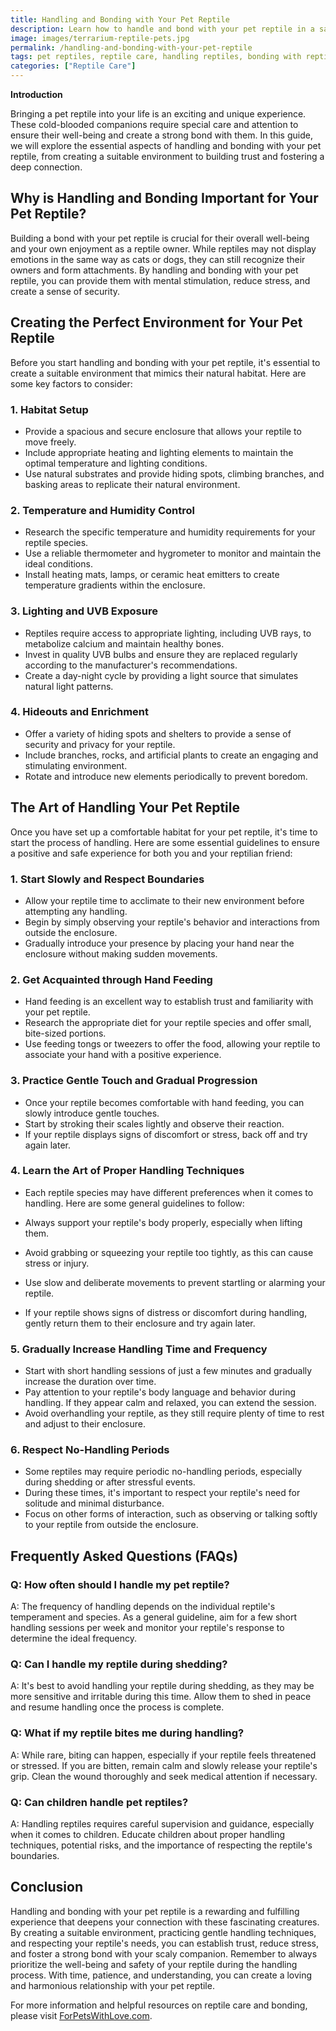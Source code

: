 ```yaml
---
title: Handling and Bonding with Your Pet Reptile
description: Learn how to handle and bond with your pet reptile in a safe and enjoyable way. Develop a strong connection with your scaly companion and create a harmonious relationship.
image: images/terrarium-reptile-pets.jpg
permalink: /handling-and-bonding-with-your-pet-reptile
tags: pet reptiles, reptile care, handling reptiles, bonding with reptiles
categories: ["Reptile Care"]
---
```


**Introduction**

Bringing a pet reptile into your life is an exciting and unique experience. These cold-blooded companions require special care and attention to ensure their well-being and create a strong bond with them. In this guide, we will explore the essential aspects of handling and bonding with your pet reptile, from creating a suitable environment to building trust and fostering a deep connection.

## Why is Handling and Bonding Important for Your Pet Reptile?

Building a bond with your pet reptile is crucial for their overall well-being and your own enjoyment as a reptile owner. While reptiles may not display emotions in the same way as cats or dogs, they can still recognize their owners and form attachments. By handling and bonding with your pet reptile, you can provide them with mental stimulation, reduce stress, and create a sense of security.

## Creating the Perfect Environment for Your Pet Reptile

Before you start handling and bonding with your pet reptile, it's essential to create a suitable environment that mimics their natural habitat. Here are some key factors to consider:

### 1. Habitat Setup

* Provide a spacious and secure enclosure that allows your reptile to move freely.
* Include appropriate heating and lighting elements to maintain the optimal temperature and lighting conditions.
* Use natural substrates and provide hiding spots, climbing branches, and basking areas to replicate their natural environment.

### 2. Temperature and Humidity Control

* Research the specific temperature and humidity requirements for your reptile species.
* Use a reliable thermometer and hygrometer to monitor and maintain the ideal conditions.
* Install heating mats, lamps, or ceramic heat emitters to create temperature gradients within the enclosure.

### 3. Lighting and UVB Exposure

* Reptiles require access to appropriate lighting, including UVB rays, to metabolize calcium and maintain healthy bones.
* Invest in quality UVB bulbs and ensure they are replaced regularly according to the manufacturer's recommendations.
* Create a day-night cycle by providing a light source that simulates natural light patterns.

### 4. Hideouts and Enrichment

* Offer a variety of hiding spots and shelters to provide a sense of security and privacy for your reptile.
* Include branches, rocks, and artificial plants to create an engaging and stimulating environment.
* Rotate and introduce new elements periodically to prevent boredom.

## The Art of Handling Your Pet Reptile

Once you have set up a comfortable habitat for your pet reptile, it's time to start the process of handling. Here are some essential guidelines to ensure a positive and safe experience for both you and your reptilian friend:

### 1. Start Slowly and Respect Boundaries

* Allow your reptile time to acclimate to their new environment before attempting any handling.
* Begin by simply observing your reptile's behavior and interactions from outside the enclosure.
* Gradually introduce your presence by placing your hand near the enclosure without making sudden movements.

### 2. Get Acquainted through Hand Feeding

* Hand feeding is an excellent way to establish trust and familiarity with your pet reptile.
* Research the appropriate diet for your reptile species and offer small, bite-sized portions.
* Use feeding tongs or tweezers to offer the food, allowing your reptile to associate your hand with a positive experience.

### 3. Practice Gentle Touch and Gradual Progression

* Once your reptile becomes comfortable with hand feeding, you can slowly introduce gentle touches.
* Start by stroking their scales lightly and observe their reaction.
* If your reptile displays signs of discomfort or stress, back off and try again later.

### 4. Learn the Art of Proper Handling Techniques

* Each reptile species may have different preferences when it comes to handling. Here are some general guidelines to follow:

* Always support your reptile's body properly, especially when lifting them.
* Avoid grabbing or squeezing your reptile too tightly, as this can cause stress or injury.
* Use slow and deliberate movements to prevent startling or alarming your reptile.
* If your reptile shows signs of distress or discomfort during handling, gently return them to their enclosure and try again later.

### 5. Gradually Increase Handling Time and Frequency

* Start with short handling sessions of just a few minutes and gradually increase the duration over time.
* Pay attention to your reptile's body language and behavior during handling. If they appear calm and relaxed, you can extend the session.
* Avoid overhandling your reptile, as they still require plenty of time to rest and adjust to their enclosure.

### 6. Respect No-Handling Periods

* Some reptiles may require periodic no-handling periods, especially during shedding or after stressful events.
* During these times, it's important to respect your reptile's need for solitude and minimal disturbance.
* Focus on other forms of interaction, such as observing or talking softly to your reptile from outside the enclosure.

## Frequently Asked Questions (FAQs)

### Q: How often should I handle my pet reptile?

A: The frequency of handling depends on the individual reptile's temperament and species. As a general guideline, aim for a few short handling sessions per week and monitor your reptile's response to determine the ideal frequency.

### Q: Can I handle my reptile during shedding?

A: It's best to avoid handling your reptile during shedding, as they may be more sensitive and irritable during this time. Allow them to shed in peace and resume handling once the process is complete.

### Q: What if my reptile bites me during handling?

A: While rare, biting can happen, especially if your reptile feels threatened or stressed. If you are bitten, remain calm and slowly release your reptile's grip. Clean the wound thoroughly and seek medical attention if necessary.

### Q: Can children handle pet reptiles?

A: Handling reptiles requires careful supervision and guidance, especially when it comes to children. Educate children about proper handling techniques, potential risks, and the importance of respecting the reptile's boundaries.

## Conclusion

Handling and bonding with your pet reptile is a rewarding and fulfilling experience that deepens your connection with these fascinating creatures. By creating a suitable environment, practicing gentle handling techniques, and respecting your reptile's needs, you can establish trust, reduce stress, and foster a strong bond with your scaly companion. Remember to always prioritize the well-being and safety of your reptile during the handling process. With time, patience, and understanding, you can create a loving and harmonious relationship with your pet reptile.

For more information and helpful resources on reptile care and bonding, please visit [ForPetsWithLove.com](https://forpetswithlove.com/).